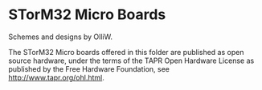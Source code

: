 STorM32 Micro Boards
====================

Schemes and designs by OlliW.<br>

The STorM32 Micro boards offered in this folder are published as open source hardware, under the terms of the TAPR Open Hardware License as published by the Free Hardware Foundation, see http://www.tapr.org/ohl.html.

